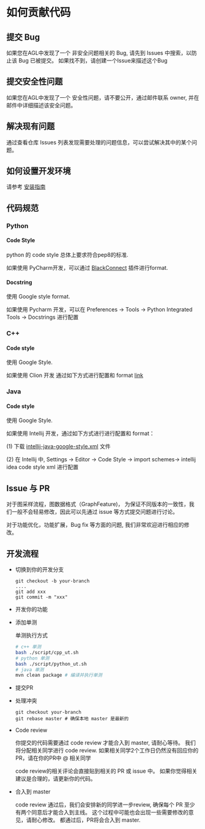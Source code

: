 # 如何贡献代码

## 提交 Bug

如果您在AGL中发现了一个 非安全问题相关的 Bug, 请先到 Issues 中搜索，以防止该 Bug 已被提交。
如果找不到，请创建一个Issue来描述这个Bug

## 提交安全性问题

如果您在AGL中发现了一个 安全性问题，请不要公开，通过邮件联系 owner, 并在邮件中详细描述该安全问题。

## 解决现有问题

通过查看仓库 Issues 列表发现需要处理的问题信息，可以尝试解决其中的某个问题。

## 如何设置开发环境

请参考 [安装指南](install.md)

## 代码规范

### Python

#### Code Style

python 的 code style 总体上要求符合pep8的标准.

如果使用 PyCharm开发，可以通过 [BlackConnect](https://black.readthedocs.io/en/stable/integrations/editors.html) 插件进行format.

#### Docstring

使用 Google style format.

如果使用 Pycharm 开发，可以在 Preferences -> Tools -> Python Integrated Tools -> Docstrings 进行配置

### C++

#### Code style

使用 Google Style.

如果使用 Clion 开发 通过如下方式进行配置和 format [link](https://www.jetbrains.com/help/clion/predefined-code-styles.html)

### Java

#### Code style

使用 Google Style.

如果使用 Intellij 开发，通过如下方式进行进行配置和 format：

(1)
下载 [intellij-java-google-style.xml](https://github.com/google/styleguide/blob/gh-pages/intellij-java-google-style.xml)
文件

(2) 在 Intellij 中, Settings -> Editor -> Code Style -> import schemes-> intellij idea code style xml 进行配置

## Issue 与 PR

对于图采样流程，图数据格式（GraphFeature)， 为保证不同版本的一致性，我们一般不会轻易修改，因此可以先通过 issue 等方式提交问题进行讨论。

对于功能优化，功能扩展，Bug fix 等方面的问题, 我们非常欢迎进行相应的修改。

## 开发流程

* 切换到你的开发分支
  ```
  git checkout -b your-branch
  ....
  git add xxx
  git commit -m "xxx"
  ```

* 开发你的功能

* 添加单测

  单测执行方式

  ```bash
  # c++ 单测
  bash ./script/cpp_ut.sh
  # python 单测
  bash ./script/python_ut.sh
  # java 单测
  mvn clean package # 编译并执行单测
  ```

* 提交PR

* 处理冲突

  ```
  git checkout your-branch
  git rebase master # 确保本地 master 是最新的
  ```
* Code review

  你提交的代码需要通过 code review 才能合入到 master, 请耐心等待。
  我们将分配相关同学进行 code review.
  如果相关同学2个工作日仍然没有回应你的PR，请在你的PR中 @ 相关同学

  code review的相关评论会直接贴到相关的 PR 或 issue 中。 如果你觉得相关建议是合理的，请更新你的代码。

* 合入到 master

  code review 通过后，我们会安排新的同学进一步review, 确保每个 PR 至少有两个同意后才能合入到主线。
  这个过程中可能也会出现一些需要修改的意见，请耐心修改。
  都通过后，PR将会合入到 master.
